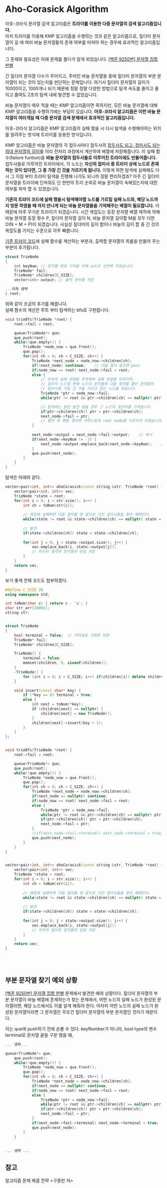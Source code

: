 Aho-Corasick Algorithm
====
아호-코라식 문자열 검색 알고리즘은 **트라이를 이용한 다중 문자열의 검색 알고리즘입니다.**    
마치 트라이를 이용해 KMP 알고리즘을 수행하는 것과 같은 알고리즘으로, 짚더미 문자열이 길 때 여러 바늘 문자열들의 존재 여부를 따져야 하는 경우에 효과적인 알고리즘입니다.

그 존재와 필요성은 아래 문제를 풀다가 알게 되었습니다.
[[백준 9250번] 문자열 집합 판별](https://www.acmicpc.net/problem/9250)

긴 짚더미 문자열 다수가 주어지고, 주어진 바늘 문자열들 중에 짚더미 문자열의 부분 문자열이 되는 것이 있는지를 판단하는 문제입니다.
여기서 짚더미 문자열의 길이가 10000이고, 1000개나 되기 때문에 정말 정말 다양한 방법으로 탐색 속도를 줄이고 줄이고 줄여도 2초의 탐색 내에 발견할 수 없었습니다.

바늘 문자열이 매우 적을 때는 KMP 알고리즘이면 족하지만, 모든 바늘 문자열에 대해 KMP 알고리즘을 수행하기에는 부담이 있습니다. **아호-코라식 알고리즘은 이런 바늘 문자열이 여러개일 때 다중 문자열 검색 문제에서 효과적인 알고리즘입니다.** 


아호-코라식 알고리즘은 KMP 알고리즘의 실패 했을 시 다시 탐색을 수행해야하는 위치를 알려주는 방식에 트라이를 응용한 방식입니다. 

KMP 알고리즘은 바늘 문자열의 각 접두사마다 접두사의 <U>접두사도 되고, 접미사도 되는 최대 문자열의 길이</U>를 미리 전처리 과정에서 계산하여 배열에 저장해줍니다. 이 실패 함수(failure funtion)을 **바늘 문자열의 접두사들로 이루어진 트라이에도 만들어줍니다.** 접두사들로 이루어진 트라이에서, 각 노드는 **자신의 접미사 중 트라이 상에 노드로 존재하는 것이 있다면, 그 중 가장 긴 것을 가르키게 됩니다.** 이렇게 하면 탐색에 실패해도 다시 그 지점 부터 트라이 탐색을 진행해 나가도 되니까 정말 편리하겠죠? 아주 긴 짚더미 문자열을 트라이에 던져줘도 단 한번의 트리 순회로 바늘 문자열이 속해있는지에 대한 여부를 파악 할 수 있겠습니다.

**기존의 트라이 코드에 실패 했을시 탐색해야할 노드를 가르킬 실패 노드와, 해당 노드까지 방문 하였을 때 까지 만나게 되는 바늘 문자열들을 기억해주는 배열이 필요합니다.** 이 때문에 아주 무거운 트라이가 되겠습니다. 시간 복잡도는 등장 문자열 배열 제작에 의해 바늘 문자열 등장 횟수 P, 짚더미 문자열 길이 N, 바늘 문자열 길이합 M을 모두 더한 O(N + M + P)이 되겠습니다. 사실상 짚더미의 길이 합이나 바늘의 길이 합 중 긴 것의 복잡도를 가지는 수준으로 아주 빠릅니다.

[기존 트라이 코드](https://github.com/binary-ho/Algorithm-and-Data-Structure/blob/main/String%20Search/Trie/README.md)에 실패 함수를 계산하는 부분과, 출력할 문자열의 목롤을 만들어 주는 부분이 추가됩니다.


```C++
struct TrieNode
{
    int keyNum; // 문자열 번호 기억을 위해 int로 선언해 주었습니다. 
    TrieNode* fail;
    TrieNode* children[C_SIZE];
    vector<int> output; // 출력 문자열 저장

...이하 생략
} root;
```
위와 같이 조금의 추가를 해줍니다.       
실패 함수의 계산은 루트 부터 탐색하는 bfs로 구현됩니다.
<br/>

```C++
void trieBfs(TrieNode *root) {
    root->fail = root;

    queue<TrieNode*> que;
    que.push(root);
    while(!que.empty()) {
        TrieNode *node_now = que.front();
        que.pop();
        for(int ch = 0; ch < C_SIZE; ch++) {
            TrieNode *next_node = node_now->children[ch];
            if(!next_node) continue;    // 다음 철자 없으면 pass
            if(node_now == root) next_node->fail = root;
            else {
                // 부모의 실패 연결을 추적하며 실패 연결을 뒤져가며,
                // 접미사 노드중 현재 노드의 문자열에 다음 철자를 붙인 문자열의
                // 접미사중 가장 긴 것을 가지고 있는 노드를 찾습니다.
                TrieNode *ptr = node_now->fail;
                while(ptr != root && ptr->children[ch] == nullptr) ptr = ptr->fail;

                // 탐색하는 동안 발견 했을 경우 그 노드의 포인터를 가져옵니다.
                if(ptr->children[ch]) ptr = ptr->children[ch];
                next_node->fail = ptr;
                // 발견 못 했을 경우엔 자연스럽게 root node를 가르키게 되겠습니다.
            }
            
            next_node->output = next_node->fail->output;    // 복사
            if(next_node->keyNum != -1) { 
                next_node->output.emplace_back(next_node->keyNum);    //추가
            }
            que.push(next_node);
        }
    }
}
```

탐색은 아래와 같다.
<br/>
```c++
vector<pair<int, int>> ahoCorasick(const string &str, TrieNode *root) {
    vector<pair<int, int>> vec;
    TrieNode *state = root;
    for(int i = 0; i < str.size(); i++) {
        int ch = toNum(str[i]);
        
        // 메칭에 실패하면 다음 철자를 맨 끝으로 가진 접미사들을 찾아 헤메인다.
        while(state != root && state->children[ch] == nullptr) state = state->fail;
        
        // 발견
        if(state->children[ch]) state = state->children[ch];
        
        for(int j = 0; j < state->output.size(); j++) {
            vec.emplace_back(i, state->output[j]);
            // 마지막 철자와 문자열의 번호 저장
        }
    }
    return vec;
}
```

보기 좋게 전체 코드도 첨부하겠다.
<br/>
```C++
#define C_SIZE 26
using namespace std;

int toNum(char c) { return c - 'a'; }
char str_arr[10001];
string str;


struct TrieNode
{
    bool terminal = false;  // 터미널로 구현한 버젼
    TrieNode* fail;
    TrieNode* children[C_SIZE];

    TrieNode() {
        terminal = false;
        memset(children, 0, sizeof(children));
    }
    ~TrieNode() {
        for (int i = 0; i < C_SIZE; i++) if(children[i]) delete children[i];
    }

    void insert(const char* key) {
        if (*key == 0) terminal = true;
        else {
            int next = toNum(*key);
            if (children[next] == nullptr) {
                children[next] = new TrieNode();
            }
            children[next]->insert(key + 1);
        }
    }
};


void trieBfs(TrieNode *root) {
    root->fail = root;

    queue<TrieNode*> que;
    que.push(root);
    while(!que.empty()) {
        TrieNode *node_now = que.front();
        que.pop();
        for(int ch = 0; ch < C_SIZE; ch++) {
            TrieNode *next_node = node_now->children[ch];
            if(next_node == nullptr) continue;
            if(node_now == root) next_node->fail = root;
            else {
                TrieNode *ptr = node_now->fail;
                while(ptr != root && ptr->children[ch] == nullptr) ptr = ptr->fail;
                if(ptr->children[ch]) ptr = ptr->children[ch];
                next_node->fail = ptr;
            }
            //if(next_node->fail->terminal) next_node->terminal = true;
            que.push(next_node);
        }
    }
}


vector<pair<int, int>> ahoCorasick(const string &str, TrieNode *root) {
    vector<pair<int, int>> vec;
    TrieNode *state = root;
    for(int i = 0; i < str.size(); i++) {
        int ch = toNum(str[i]);
        
        // 메칭에 실패하면 다음 철자를 맨 끝으로 가진 접미사들을 찾아 헤메인다.
        while(state != root && state->children[ch] == nullptr) state = state->fail;
        
        // 발견
        if(state->children[ch]) state = state->children[ch];
        
        for(int j = 0; j < state->output.size(); j++) {
            vec.emplace_back(i, state->output[j]);
            // 마지막 철자와 문자열의 번호 저장
        }
    }
    return vec;
}

```


<br/><br/>
## 부분 문자열 찾기 예외 상황
[[백준 9250번] 문자열 집합 판별](https://www.acmicpc.net/problem/9250) 문제에서 발견한 예외 상황이다.
짚더미 문자열의 부분 문자열이 바늘 배열에 존재하는가 찾는 문제에서, 어떤 노드의 실패 노드가 완성된 문자열라면, 해당 노드에서도 이를 알게 해줘야 한다.
어차피 어떤 노드의 실패 노드가 완성된 문자열이라면 그 문자열은 무조건 짚더미 문자열의 부분 문자열인 것이기 때문이다.

이는 que에 push하기 전에 손볼 수 있다.
keyNumber가 아니라, bool type의 변수 terminal로 문자열 끝을 구분 했을 떄,
``` c++
... 생략...

queue<TrieNode*> que;
    que.push(root);
    while(!que.empty()) {
        TrieNode *node_now = que.front();
        que.pop();
        for(int ch = 0; ch < C_SIZE; ch++) {
            TrieNode *next_node = node_now->children[ch];
            if(next_node == nullptr) continue;
            if(node_now == root) next_node->fail = root;
            else {
                TrieNode *ptr = node_now->fail;
                while(ptr != root && ptr->children[ch] == nullptr) ptr = ptr->fail;
                if(ptr->children[ch]) ptr = ptr->children[ch];
                next_node->fail = ptr;
            }
            if(next_node->fail->terminal) next_node->terminal = true;  ----->> 한 줄 추가
            que.push(next_node);
        }
    }
    
    
... 생략 ...
```


참고
--
알고리즘 문제 해결 전략 <구종만 저>
